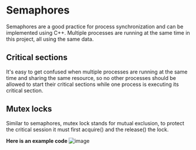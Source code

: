 # Semaphores

Semaphores are a good practice for process synchronization and can be implemented using C++. Multiple processes are running at the same time in this project, all using the same data.

## Critical sections
It's easy to get confused when multiple processes are running at the same time and sharing the same resource, so no other processes should be allowed to start their critical sections while one process is executing its critical section.

## Mutex locks
Similar to semaphores, mutex lock stands for mutual exclusion, to protect the critical session it must first acquire() and the release() the lock.

**Here is an example code**
![image](https://user-images.githubusercontent.com/66978846/159145159-3eb160ed-1a65-498c-a9ea-d782f4f5f19a.png)
